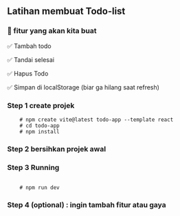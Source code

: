 
## Latihan membuat Todo-list

### 🧠 fitur yang akan kita buat


✅ Tambah todo

✅ Tandai selesai

✅ Hapus Todo

✅ Simpan di localStorage (biar ga hilang saat refresh)


### Step 1 create projek

```
    # npm create vite@latest todo-app --template react
    # cd todo-app
    # npm install

```


### Step 2 bersihkan projek awal 

### Step 3 Running 


```
    
    # npm run dev

```

### Step 4 (optional) : ingin tambah fitur atau gaya

### 


